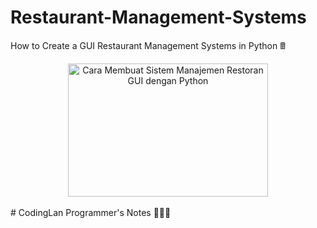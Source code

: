 # Restaurant-Management-Systems
How to Create a GUI Restaurant Management Systems in Python 🖩
<div style="text-align: left;"><div class="separator" style="clear: both; text-align: center;"><a href="https://1.bp.blogspot.com/-v6hRSmIIwUU/X_fcqmvR-EI/AAAAAAAAAhk/PYaracHF5bwq9b4-KBDh5JnejsKnYfkRQCLcBGAsYHQ/s600/RMS.png" style="margin-left: 1em; margin-right: 1em;"><img alt="Cara Membuat Sistem Manajemen Restoran GUI dengan Python" border="0" data-original-height="400" data-original-width="600" height="213" src="https://1.bp.blogspot.com/-v6hRSmIIwUU/X_fcqmvR-EI/AAAAAAAAAhk/PYaracHF5bwq9b4-KBDh5JnejsKnYfkRQCLcBGAsYHQ/w320-h213/RMS.png" title="Cara Membuat Sistem Manajemen Restoran GUI dengan Python" width="320" /></a></div></div><div style="text-align: left;"><br /></div>
# CodingLan
Programmer's Notes 👨🏻‍💻 <a href="codinglan.blogspot.com>READ MORE</a>
